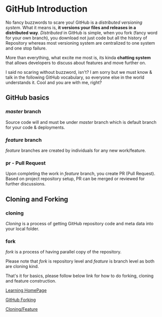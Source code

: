 # GitHub Introduction

No fancy buzzwords to scare you! GitHub is a _distributed versioning system_. What it means is, **it versions your files and releases in a distributed way**. _Distributed_ in GitHub is simple, when you fork (fancy word for your own branch), you download not just code but all the history of Repository whereas most versioning system are centralized to one system and one stop failure.

More than everything, what excite me most is, its kinda **chatting system** that allows developers to discuss about features and move further on.

I said no scaring without buzzword, isn't? I am sorry but we must know & talk in the following GitHub vocabulary, so everyone else in the world understands it. Cool and you are with me, right?

## GitHub basics

### _master_ branch

Source code will and must be under _master_ branch which is default branch for your code & deployments.

### _feature_ branch

_feature_ branches are created by individuals for any new work/feature.

### pr - Pull Request

Upon completing the work in _feature_ branch, you create PR (Pull Request). Based on project repository setup, PR can be merged or reviewed for further discussions.

## Cloning and Forking

### cloning

_Cloning_ is a process of getting GitHub repository code and meta data into your local folder. 

### fork
_fork_ is a process of having parallel copy of the repository. 

Please note that _fork_ is repository level and _feature_ is branch level as both are cloning kind.

That's it for basics, please follow below link for how to do forking, cloning and feature construction.

[Learning HomePage](https://github.com/jhulfikarali/learning)

[GitHub Forking](https://github.com/jhulfikarali/learning/blob/master/docs/git_learning/Git_Forking.md)

[Cloning/Feature](https://github.com/jhulfikarali/learning/blob/master/docs/git_learning/Git_Cloning_Feature_Branching.md)
